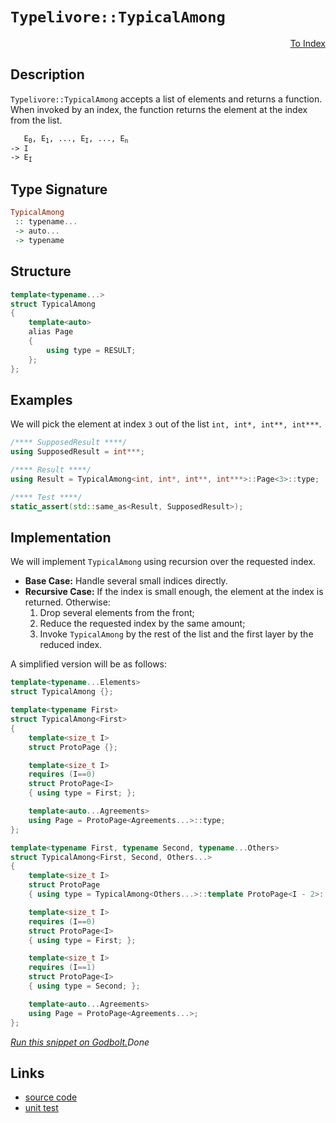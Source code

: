 <!-- Copyright 2024 Feng Mofan
SPDX-License-Identifier: Apache-2.0 -->

# `Typelivore::TypicalAmong`

<p style='text-align: right;'><a href="../../../facilities/metafunctions.md#typelivore-typical-among">To Index</a></p>

## Description

`Typelivore::TypicalAmong` accepts a list of elements and returns a function. When invoked by an index, the function returns the element at the index from the list.

<pre><code>   E<sub>0</sub>, E<sub>1</sub>, ..., E<sub>I</sub>, ..., E<sub>n</sub>
-> I
-> E<sub>I</sub></code></pre>

## Type Signature

```Haskell
TypicalAmong
 :: typename...
 -> auto...
 -> typename
```

## Structure

```C++
template<typename...>
struct TypicalAmong
{
    template<auto>
    alias Page
    {
        using type = RESULT;
    };
};
```

## Examples

We will pick the element at index `3` out of the list `int, int*, int**, int***`.

```C++
/**** SupposedResult ****/
using SupposedResult = int***;

/**** Result ****/
using Result = TypicalAmong<int, int*, int**, int***>::Page<3>::type;

/**** Test ****/
static_assert(std::same_as<Result, SupposedResult>);
```

## Implementation

We will implement `TypicalAmong` using recursion over the requested index.

- **Base Case:** Handle several small indices directly.
- **Recursive Case:** If the index is small enough, the element at the index is returned. Otherwise:
  1. Drop several elements from the front;
  2. Reduce the requested index by the same amount;
  3. Invoke `TypicalAmong` by the rest of the list and the first layer by the reduced index.

A simplified version will be as follows:

```C++
template<typename...Elements>
struct TypicalAmong {};

template<typename First>
struct TypicalAmong<First>
{
    template<size_t I>
    struct ProtoPage {};

    template<size_t I>
    requires (I==0)
    struct ProtoPage<I>
    { using type = First; };

    template<auto...Agreements>
    using Page = ProtoPage<Agreements...>::type;
};

template<typename First, typename Second, typename...Others>
struct TypicalAmong<First, Second, Others...>
{
    template<size_t I>
    struct ProtoPage 
    { using type = TypicalAmong<Others...>::template ProtoPage<I - 2>::type; };

    template<size_t I>
    requires (I==0)
    struct ProtoPage<I>
    { using type = First; };

    template<size_t I>
    requires (I==1)
    struct ProtoPage<I>
    { using type = Second; };

    template<auto...Agreements>
    using Page = ProtoPage<Agreements...>;
};
```

[*Run this snippet on Godbolt.*](https://godbolt.org/#z:OYLghAFBqd5QCxAYwPYBMCmBRdBLAF1QCcAaPECAMzwBtMA7AQwFtMQByARg9KtQYEAysib0QXACx8BBAKoBnTAAUAHpwAMvAFYTStJg1DIApACYAQuYukl9ZATwDKjdAGFUtAK4sGe1wAyeAyYAHI%2BAEaYxCAAbACspAAOqAqETgwe3r56KWmOAkEh4SxRMQm2mPYFDEIETMQEWT5%2BXJXVGXUNBEVhkdFxiQr1jc05bcPdvSVlgwCUtqhexMjsHAD0AFTbO7t7%2B5vrJhoAgls7ANQAIphJrozIeJgKF7tHp%2BcHX3vvJ8d/ZgAzMFkN4sBcTIC3MhhugsFRIdh/v9Pt80dtfqiLgBJFhJehsQRMGqvHaY9EUw7Ij67C4AFQAnkk8KJaCcWAJgKSMf8CJg8QY%2BZC3AQmYxWJgAHTS7AExgEBSI/7DYheBz0pkssTszkQgDsVj1V0hVlOvP5%2BOJmGForuzDYFwAYnhiMMlacVWqCBrmaydUZhc7XQR3X8Df8LpGLnyBVbhWkAF6YAD63uxoajF096uUxFQRGUTGAmH1huNgNNf1OmZjlqFUMTKbTGajxEwAEcvC7nhcIOnAeWrho5hGo9nvbn86hC8Xhf2kdWoyYDRcvGkjNGxRCB06XW6K/ry5XR5Ha4LrVCmF4iNLJSdgG3%2BfLFYCFydM2vglyZyXIVcLpOBZFhebj3o%2BhIKreiIgCAtoXseRomtSJxnnGUJwfaJZBsMpCbnaEoXEImBoAw6C4RhEq3gA8gQCDRC%2Bb7jj6WpshyAZQthBC4URJFkRcNF0a6UGvsi4aLqeFrnvGeBJqmOItpGTGAdOwEQuJparuuXJwdu/6Mr62pscAwoCfRwnYDBqF8gBeZAbOULYhcAC0FxmNBsFiiah5IWa6lWSBjZyfOJ4XG2nbdi8fZ/n%2Bw4hUptkqfZbjBepy4WJpX54b%2BO6cV5y5HshNaSWhbiBc2InqWFXZtpF/aDlwI7qfFU4/nOCkaZ%2BG46X%2BhHEQI6B5YhFaFVG/nCleN7SmBmBPoIDEhZ136qT1ymtVC02zZB0pKsNZpDceNKUmSKK0tgqisPiJZvCdR08r5ALAgwoJeOCwokasSQKqGN3bIRXhJHkmDoAASs8Xi0N612nItf0A6kQOgwo4Pej1wQEDsPlVmctKI8j3JUtDWkXLjEO6cxfpGcKaO4Wjmw04I2z0%2Bj2zuWtbiAu5cGYz9mz0s8kPHR69SOMgyZMAoSiNBAsIwQoEpiy%2Bbgk1xsOAyDYMQ4iI67ScHALLQnDxLwfgcFopCoJwbjWNYWZLCsv5AjwpAEJoesLAA1iA8SSJKGgABxmGYACcQdcPE/t%2B1wep6tIBscJIvAsBIGgaKQJtmxbHC8AoICpy7pt66QcCwDAiAgEsBBJNe5CUGgeJ0NEoQSpwqh%2B7ETmxJIFzAMgyAXFIkpmLwQOECQeDoHo/CCCIYjsFIMiCIoKjqAXpC6G0ADuxBMEknA8PrhvG675ucFR15V96qBUBcrft533e9/3PtmL2Hj1/QxAQo7cy8PnWgLBAJAddmQfxrhAYBDcYjACkGYPgdA%2BSukoBEY%2BERggNAZHvXgqDmDEAZFRCI2hiL5ydnXCCVEGC0AwavLAEQvDADcGIWgOduC8CwCwQwwBxDUO7A4PAAA3Z4x9MCqGIteNYTs0ZVGPrQPAERt64I8FgY%2BBBiB4CTiw0gAjiARHhjcdhRgZFGFdgsKgBhgAKAAGpPA3lRO0mCF7CFZHPaQU95BKDUMfde%2BgOEoGtpYfQsic6QAWKgT6GRmFOVhH%2BUwlhrBmAzlo1RWAgkQAWHYIhGQXCkTGK0UggRgh9FKAMNoeR0gCBybkVIZSGDTH6DECYVQMkCC6KMTwLQ9DpN4c0kYPQCkzGKbYHpFSJg9NqUU%2BpaS7arAkAfDgRs07H0zjfNuHcu49z7gPF%2BEBcCj0/uYQEDVf7GIWHRJgWAYipNIJ7SQgJJRB0BDHDQkgzCSFiCneIsQg76E4AnUgScDmSliFwWIfsg6RwSJIMO9zYgLNXpnbOudnbGKLqXQB5dz7VwoOA1A79G7Nw4A0FgfC9ROSYBcUEHD%2B5B0lFwX2w98BECSZPWQM9xDz1cUvDxq9dCwK3jvTBsz5np14JnM%2BldrwXCvssu%2BXcKUbi4NS2lGhX44pAdEL%2BgIzA/yRQXABQDVWQLARAj%2BKADBGAVVwVONAIb0SQSgtBuD7HYPQfgwhDh7GkPlOQyhx8aF0IYbQJh9i2EcK4WbfAbZeECOYWbYRoi%2BT2MkXHM2Mi5HoMUWsM2Ki1H2K0TopQejQ1fmRaYosljrG2MYPY1xrLnEOM5SvM2PLvFGJiVYfxqaUkhLCQICJUSBxtriQk6ISTBHBPaE0vwEBXDDLyaRMZswSlVJqLO0pNQF0DM6TUFpTQ2njAnV02ooy%2Bl1I6UMvduTJiNA3RMxYyxpkNW%2BXMo%2BcLODStWeSs1XIFU0t9r2HZjKNWHJ1f/E5mAzkDEuXHX5/zqVPL1PEIO0dATPNeZC2FGdOAIrzsi4uZcK4XyNQaj%2BTc2CcEJffFgCg%2BF9z4T%2B88wx6W7PHsy6eTiJAuNkA2zxIBASkD5bvFhgqX2YY4GKi%2Bkrr6qEo9R2j9GrTDBVbivZQJATar/oXNFxrohEeUyAGjANkx0aDsmBjBBkzSZcfA21EBkGr2dY6jRDm8EEKIR6nFZCKFUPDZgWh9DGHMKdiGgxmbWE8McNGoRIjkBiMTYIKRq9U3yIZBm5Rqj1FOzzbo/kRajG6r4GY8tmAbF2I0TW9j7KuPuMbToXjLbjB%2BJsJ2%2BA3aajMPWDLQdlh4kisSePMdlyt2ZOndki9/h50nvGZU/IGRV3LoyDejpjTD07tnUN7pUxJuLsGd0Nbx7iinsfQoKZc9hMYZFW%2ByzFwqM0YuMZyUZn/0MpIEB9TxzSCnPOZQWZMGQDB0lICQE8Rw6QpToDvUILzsnyzrYRFGm5gexAJIeIdyo56hTn7SQocuABzMDCuOgIRMXZh/D2ZQ8ofwpA27TR9FMmSCAA)$Done$

## Links

- [source code](../../../../conceptrodon/typelivore/among.hpp)
- [unit test](../../../../tests/unit/metafunctions/typelivore/typical_among.test.hpp)
